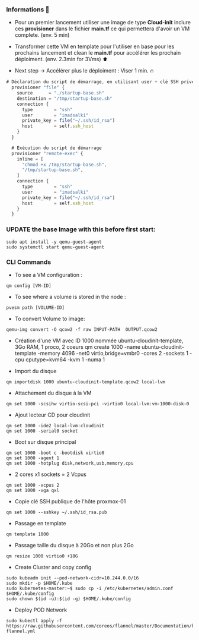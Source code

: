 
### Informations 📎

- Pour un premier lancement utiliser une image de type **Cloud-init** inclure ces **provisioner** dans le fichier **main.tf** ce qui permettera d'avoir un VM complete. (env. 5 min)  

- Transformer cette VM en template pour l'utiliser en base pour les prochains lancement et clean le **main.tf** pour accélérer les prochain déploiment. (env. 2.3min for 3Vms) ⬆️

- Next step -> Accélérer plus le déploiment : Viser 1 min. 🔥 

```javascript
# Déclaration du script de démarrage, en utilisant user + clé SSH privée
  provisioner "file" {
    source      = "./startup-base.sh"
    destination = "/tmp/startup-base.sh"
    connection {
      type        = "ssh"
      user        = "imadsalki"
      private_key = file("~/.ssh/id_rsa")
      host        = self.ssh_host
    }
  }

  # Exécution du script de démarrage
  provisioner "remote-exec" {
    inline = [
      "chmod +x /tmp/startup-base.sh",
      "/tmp/startup-base.sh",
    ]
    connection {
      type        = "ssh"
      user        = "imadsalki"
      private_key = file("~/.ssh/id_rsa")
      host        = self.ssh_host
    }
  }
  ```

### UPDATE the base Image with this before first start:
```shell
sudo apt install -y qemu-guest-agent
sudo systemctl start qemu-guest-agent
```

### CLI Commands

- To see a VM configuration :
```
qm config [VM-ID]
```

- To see where a volume is stored in the node :
```
pvesm path [VOLUME-ID]
```

- To convert Volume to image:
```
qemu-img convert -O qcow2 -f raw INPUT-PATH  OUTPUT.qcow2
```

- Création d'une VM avec ID 1000 nommée ubuntu-cloudinit-template, 3Go RAM, 1 proco, 2 coeurs
qm create 1000 -name ubuntu-cloudinit-template -memory 4096 -net0 virtio,bridge=vmbr0 -cores 2 -sockets 1 -cpu cputype=kvm64 -kvm 1 -numa 1

- Import du disque
```
qm importdisk 1000 ubuntu-cloudinit-template.qcow2 local-lvm
```

- Attachement du disque à la VM
```
qm set 1000 -scsihw virtio-scsi-pci -virtio0 local-lvm:vm-1000-disk-0
```

- Ajout lecteur CD pour cloudinit
```
qm set 1000 -ide2 local-lvm:cloudinit
qm set 1000 -serial0 socket
```

- Boot sur disque principal
```
qm set 1000 -boot c -bootdisk virtio0
qm set 1000 -agent 1
qm set 1000 -hotplug disk,network,usb,memory,cpu
```

- 2 cores x1 sockets = 2 Vcpus
```
qm set 1000 -vcpus 2
qm set 1000 -vga qxl
```

- Copie clé SSH publique de l'hôte proxmox-01
```
qm set 1000 --sshkey ~/.ssh/id_rsa.pub
```

- Passage en template
```
qm template 1000
```

- Passage taille du disque à 20Go et non plus 2Go
```
qm resize 1000 virtio0 +18G
```

- Create Cluster and copy config
```
sudo kubeadm init --pod-network-cidr=10.244.0.0/16
sudo mkdir -p $HOME/.kube
sudo kubernetes-master:~$ sudo cp -i /etc/kubernetes/admin.conf $HOME/.kube/config
sudo chown $(id -u):$(id -g) $HOME/.kube/config
```


- Deploy POD Network 
```
sudo kubectl apply -f https://raw.githubusercontent.com/coreos/flannel/master/Documentation/kube-flannel.yml
```
